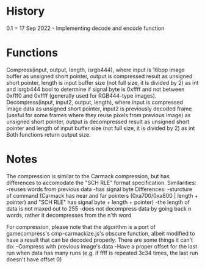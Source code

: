 # History

0.1 = 17 Sep 2022 - Implementing decode and encode function

# Functions
Compress(input, output, length, isrgb444), where input is 16bpp image buffer as unsigned short pointer, output is compressed result as unsigned short pointer, length is input buffer size (not full size, it is divided by 2) as int and isrgb444 bool to determine if signal byte is 0xffff and not between 0xfff0 and 0xffff (generally used for RGB444-type images).
Decompress(input, input2, output, length), where input is compressed image data as unsigned short pointer, input2 is previously decoded frame (useful for some frames where they reuse pixels from previous image) as unsigned short pointer, output is decompressed result as unsigned short pointer and length of input buffer size (not full size, it is divided by 2) as int
Both functions return output size.

# Notes
The compression is similar to the Carmack compression, but has differences to accomodate the "SCH RLE" format specification.
Similarities:
-reuses words from previous data
-has signal byte
Differences:
-sturcture of command (Carmack has near and far pointers (0xa700/0xa800 | length + pointer) and "SCH RLE" has signal byte + length + pointer)
-the length of data is not maxed out to 255
-does not decompress data by going back n words, rather it decompresses from the n'th word

For compression, please note that the algorithm is a port of gamecompress's cmp-carmackize.js's obscure function, albeit modified to have a result that can be decoded properly.
There are some things it can't do:
-Compress with previous image's data
-Have a proper offset for the last run when data has many runs (e.g. if ffff is repeated 3c34 times, the last run doesn't have offset 0)
